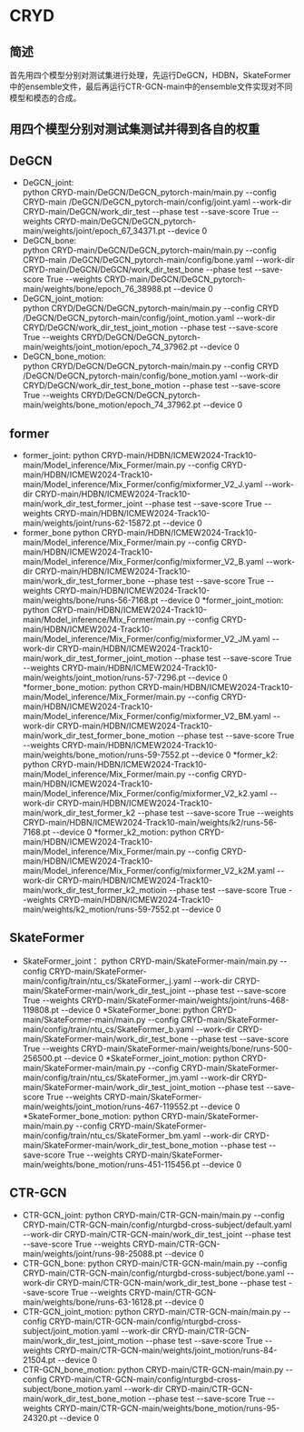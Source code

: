 # CRYD  
## 简述
首先用四个模型分别对测试集进行处理，先运行DeGCN，HDBN，SkateFormer中的ensemble文件，最后再运行CTR-GCN-main中的ensemble文件实现对不同模型和模态的合成。
## 用四个模型分别对测试集测试并得到各自的权重
## DeGCN
* DeGCN_joint:  
python CRYD-main/DeGCN/DeGCN_pytorch-main/main.py --config CRYD-main /DeGCN/DeGCN_pytorch-main/config/joint.yaml --work-dir CRYD-main/DeGCN/work_dir_test --phase test --save-score True --weights CRYD-main/DeGCN/DeGCN_pytorch-main/weights/joint/epoch_67_34371.pt --device 0  
* DeGCN_bone:  
python CRYD-main/DeGCN/DeGCN_pytorch-main/main.py --config CRYD-main /DeGCN/DeGCN_pytorch-main/config/bone.yaml --work-dir CRYD-main/DeGCN/DeGCN/work_dir_test_bone --phase test --save-score True --weights CRYD-main/DeGCN/DeGCN_pytorch-main/weights/bone/epoch_76_38988.pt --device 0  
* DeGCN_joint_motion:  
python CRYD/DeGCN/DeGCN_pytorch-main/main.py --config CRYD /DeGCN/DeGCN_pytorch-main/config/joint_motion.yaml --work-dir CRYD/DeGCN/work_dir_test_joint_motion --phase test --save-score True --weights CRYD/DeGCN/DeGCN_pytorch-main/weights/joint_motion/epoch_74_37962.pt --device 0  
* DeGCN_bone_motion:  
python CRYD/DeGCN/DeGCN_pytorch-main/main.py --config CRYD /DeGCN/DeGCN_pytorch-main/config/bone_motion.yaml --work-dir CRYD/DeGCN/work_dir_test_bone_motion --phase test --save-score True --weights CRYD/DeGCN/DeGCN_pytorch-main/weights/bone_motion/epoch_74_37962.pt --device 0  
## former  
* former_joint:
python CRYD-main/HDBN/ICMEW2024-Track10-main/Model_inference/Mix_Former/main.py --config CRYD-main/HDBN/ICMEW2024-Track10-main/Model_inference/Mix_Former/config/mixformer_V2_J.yaml --work-dir CRYD-main/HDBN/ICMEW2024-Track10-main/work_dir_test_former_joint --phase test --save-score True --weights CRYD-main/HDBN/ICMEW2024-Track10-main/weights/joint/runs-62-15872.pt --device 0
* former_bone
python CRYD-main/HDBN/ICMEW2024-Track10-main/Model_inference/Mix_Former/main.py --config CRYD-main/HDBN/ICMEW2024-Track10-main/Model_inference/Mix_Former/config/mixformer_V2_B.yaml --work-dir CRYD-main/HDBN/ICMEW2024-Track10-main/work_dir_test_former_bone --phase test --save-score True --weights CRYD-main/HDBN/ICMEW2024-Track10-main/weights/bone/runs-56-7168.pt --device 0
*former_joint_motion:
python CRYD-main/HDBN/ICMEW2024-Track10-main/Model_inference/Mix_Former/main.py --config CRYD-main/HDBN/ICMEW2024-Track10-main/Model_inference/Mix_Former/config/mixformer_V2_JM.yaml --work-dir CRYD-main/HDBN/ICMEW2024-Track10-main/work_dir_test_former_joint_motion --phase test --save-score True --weights CRYD-main/HDBN/ICMEW2024-Track10-main/weights/joint_motion/runs-57-7296.pt --device 0
*former_bone_motion:
python CRYD-main/HDBN/ICMEW2024-Track10-main/Model_inference/Mix_Former/main.py --config CRYD-main/HDBN/ICMEW2024-Track10-main/Model_inference/Mix_Former/config/mixformer_V2_BM.yaml --work-dir CRYD-main/HDBN/ICMEW2024-Track10-main/work_dir_test_former_bone_motion --phase test --save-score True --weights CRYD-main/HDBN/ICMEW2024-Track10-main/weights/bone_motion/runs-59-7552.pt --device 0
*former_k2:
python CRYD-main/HDBN/ICMEW2024-Track10-main/Model_inference/Mix_Former/main.py --config CRYD-main/HDBN/ICMEW2024-Track10-main/Model_inference/Mix_Former/config/mixformer_V2_k2.yaml --work-dir CRYD-main/HDBN/ICMEW2024-Track10-main/work_dir_test_former_k2 --phase test --save-score True --weights CRYD-main/HDBN/ICMEW2024-Track10-main/weights/k2/runs-56-7168.pt --device 0
*former_k2_motion:
python CRYD-main/HDBN/ICMEW2024-Track10-main/Model_inference/Mix_Former/main.py --config CRYD-main/HDBN/ICMEW2024-Track10-main/Model_inference/Mix_Former/config/mixformer_V2_k2M.yaml --work-dir CRYD-main/HDBN/ICMEW2024-Track10-main/work_dir_test_former_k2_motioin --phase test --save-score True --weights CRYD-main/HDBN/ICMEW2024-Track10-main/weights/k2_motion/runs-59-7552.pt --device 0
## SkateFormer
* SkateFormer_joint：
python CRYD-main/SkateFormer-main/main.py --config CRYD-main/SkateFormer-main/config/train/ntu_cs/SkateFormer_j.yaml --work-dir CRYD-main/SkateFormer-main/work_dir_test_joint --phase test --save-score True --weights CRYD-main/SkateFormer-main/weights/joint/runs-468-119808.pt --device 0
*SkateFormer_bone:
python CRYD-main/SkateFormer-main/main.py --config CRYD-main/SkateFormer-main/config/train/ntu_cs/SkateFormer_b.yaml --work-dir CRYD-main/SkateFormer-main/work_dir_test_bone --phase test --save-score True --weights CRYD-main/SkateFormer-main/weights/bone/runs-500-256500.pt --device 0
*SkateFormer_joint_motion:
python CRYD-main/SkateFormer-main/main.py --config CRYD-main/SkateFormer-main/config/train/ntu_cs/SkateFormer_jm.yaml --work-dir CRYD-main/SkateFormer-main/work_dir_test_joint_motion --phase test --save-score True --weights CRYD-main/SkateFormer-main/weights/joint_motion/runs-467-119552.pt --device 0
*SkateFormer_bone_motion:
python CRYD-main/SkateFormer-main/main.py --config CRYD-main/SkateFormer-main/config/train/ntu_cs/SkateFormer_bm.yaml --work-dir CRYD-main/SkateFormer-main/work_dir_test_bone_motion --phase test --save-score True --weights CRYD-main/SkateFormer-main/weights/bone_motion/runs-451-115456.pt --device 0
## CTR-GCN
* CTR-GCN_joint:
python CRYD-main/CTR-GCN-main/main.py --config CRYD-main/CTR-GCN-main/config/nturgbd-cross-subject/default.yaml --work-dir CRYD-main/CTR-GCN-main/work_dir_test_joint --phase test --save-score True --weights CRYD-main/CTR-GCN-main/weights/joint/runs-98-25088.pt  --device 0
* CTR-GCN_bone:
python CRYD-main/CTR-GCN-main/main.py --config CRYD-main/CTR-GCN-main/config/nturgbd-cross-subject/bone.yaml --work-dir CRYD-main/CTR-GCN-main/work_dir_test_bone --phase test --save-score True --weights CRYD-main/CTR-GCN-main/weights/bone/runs-63-16128.pt  --device 0
* CTR-GCN_joint_motion:
python CRYD-main/CTR-GCN-main/main.py --config CRYD-main/CTR-GCN-main/config/nturgbd-cross-subject/joint_motion.yaml --work-dir CRYD-main/CTR-GCN-main/work_dir_test_joint_motion --phase test --save-score True --weights CRYD-main/CTR-GCN-main/weights/joint_motion/runs-84-21504.pt  --device 0
* CTR-GCN_bone_motion:
python CRYD-main/CTR-GCN-main/main.py --config CRYD-main/CTR-GCN-main/config/nturgbd-cross-subject/bone_motion.yaml --work-dir CRYD-main/CTR-GCN-main/work_dir_test_bone_motion --phase test --save-score True --weights CRYD-main/CTR-GCN-main/weights/bone_motion/runs-95-24320.pt  --device 0
